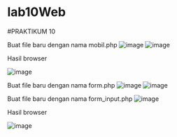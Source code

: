 # lab10Web
#PRAKTIKUM 10

Buat file baru dengan nama mobil.php
![image](https://user-images.githubusercontent.com/101730390/171024669-84db672e-e78d-49c3-9fb1-c6d03dd3d866.png)
![image](https://user-images.githubusercontent.com/101730390/171024698-bbe25198-3d2d-45d4-be57-7c53de8545c4.png)


Hasil browser

![image](https://user-images.githubusercontent.com/101730390/171024752-cb6881c1-0843-49cd-8596-bdf7e0488229.png)


Buat file baru dengan nama form.php
![image](https://user-images.githubusercontent.com/101730390/171026757-6a387a47-686e-4ad0-823e-b82601dd8320.png)
![image](https://user-images.githubusercontent.com/101730390/171026774-788261cd-85c1-45c5-87d1-9280ff084bdf.png)


Buat file baru dengan nama form_input.php
![image](https://user-images.githubusercontent.com/101730390/171026806-34c443b4-5a49-417f-9b81-e9feb1ec4f8d.png)


Hasil browser

![image](https://user-images.githubusercontent.com/101730390/171026849-cffea21c-ad4c-4792-ad2f-e4334741eec9.png)
